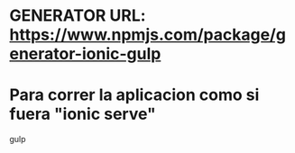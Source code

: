 # GENERATOR URL: https://www.npmjs.com/package/generator-ionic-gulp

# Para correr la aplicacion como si fuera "ionic serve"
gulp

